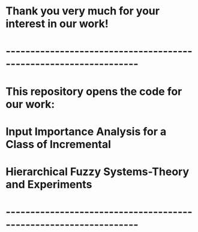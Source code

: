 # Thank you very much for your interest in our work!
# -----------------------------------------------------------------
# This repository opens the code for our work:
# Input Importance Analysis for a Class of Incremental 
# Hierarchical Fuzzy Systems-Theory and Experiments
# -----------------------------------------------------------------
